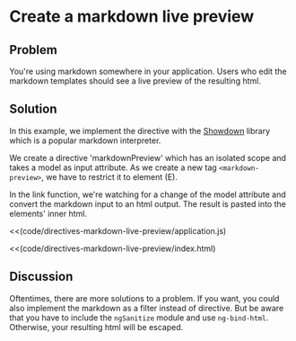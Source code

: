 # Create a markdown live preview

## Problem

You're using markdown somewhere in your application. Users who edit the markdown templates should see a live preview
of the resulting html.

## Solution

In this example, we implement the directive with the [Showdown](https://github.com/coreyti/showdown) library which is a popular markdown interpreter.

We create a directive 'markdownPreview' which has an isolated scope and takes a model as input attribute. As we create a new tag `<markdown-preview>`, we have to restrict it to element (E).

In the link function, we're watching for a change of the model attribute and convert the markdown input to an html output. The result is pasted into the elements' inner html.


<<(code/directives-markdown-live-preview/application.js)

<<(code/directives-markdown-live-preview/index.html)


## Discussion

Oftentimes, there are more solutions to a problem. If you want, you could also implement the markdown as a filter instead of directive. But be aware that you have to include the `ngSanitize` module and use `ng-bind-html`. Otherwise, your resulting html will be escaped.